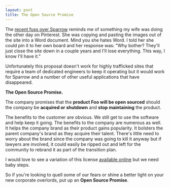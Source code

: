 ```yaml
---
layout: post
title: The Open Source Promise
---
```


The [recent fuss over Sparrow](http://mattgemmell.com/2012/07/21/entitlement-and-acquisition/) 
reminds me of something my wife was doing the other day on Pinterest. 
She was copying and pasting the images out of the site into a Word
document. Mind you she hates Word. I told her she could pin it to her
own board and her response was: "Why bother? They'll just close the site
down in a couple years and I'll lose everything.  This way, I know I'll
have it."

Unfortunately this proposal doesn't work for highly trafficked sites
that require a team of dedicated engineers to keep it operating but it
would work for Sparrow and a number of other useful applications that have
disappeared.

**The Open Source Promise.**

The company promises that the **product Foo will be open sourced** should
the company be **acquired or shutdown** and **stop maintaining** the product.

The benefits to the customer are obvious. We still get to use the
software and help keep it going. The benefits to the company are
numerous as well. It helps the company brand as their product gains
popularity. It bolsters the parent company's brand as they acquire their
talent. There's little need to worry about the brand since the company
was going to kill it anyway but if lawyers are involved, it could easily
be ripped out and left for the community to rebrand it as part of the
transition plan.

I would love to see a variation of this license 
[available online](http://opensource.org/licenses/category) but we need
baby steps.

So if you're looking to quell some of our fears or shine a better light
on your new corporate overlords, put up an **Open Source Promise**.

